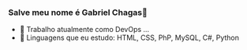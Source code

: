 ### Salve meu nome é Gabriel Chagas👋

- 🤖 Trabalho atualmente como DevOps ...
- 👻 Linguagens que eu estudo:  HTML, CSS, PhP, MySQL, C#, Python


